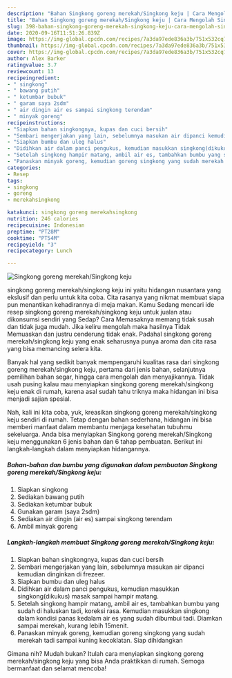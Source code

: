 ```yaml
---
description: "Bahan Singkong goreng merekah/Singkong keju | Cara Mengolah Singkong goreng merekah/Singkong keju Yang Lezat Sekali"
title: "Bahan Singkong goreng merekah/Singkong keju | Cara Mengolah Singkong goreng merekah/Singkong keju Yang Lezat Sekali"
slug: 398-bahan-singkong-goreng-merekah-singkong-keju-cara-mengolah-singkong-goreng-merekah-singkong-keju-yang-lezat-sekali
date: 2020-09-16T11:51:26.839Z
image: https://img-global.cpcdn.com/recipes/7a3da97ede836a3b/751x532cq70/singkong-goreng-merekahsingkong-keju-foto-resep-utama.jpg
thumbnail: https://img-global.cpcdn.com/recipes/7a3da97ede836a3b/751x532cq70/singkong-goreng-merekahsingkong-keju-foto-resep-utama.jpg
cover: https://img-global.cpcdn.com/recipes/7a3da97ede836a3b/751x532cq70/singkong-goreng-merekahsingkong-keju-foto-resep-utama.jpg
author: Alex Barker
ratingvalue: 3.7
reviewcount: 13
recipeingredient:
- " singkong"
- " bawang putih"
- " ketumbar bubuk"
- " garam saya 2sdm"
- " air dingin air es sampai singkong terendam"
- " minyak goreng"
recipeinstructions:
- "Siapkan bahan singkongnya, kupas dan cuci bersih"
- "Sembari mengerjakan yang lain, sebelumnya masukan air dipanci kemudian dinginkan di frezeer."
- "Siapkan bumbu dan uleg halus"
- "Didihkan air dalam panci pengukus, kemudian masukkan singkong(dikukus) masak sampai hampir matang."
- "Setelah singkong hampir matang, ambil air es, tambahkan bumbu yang sudah di haluskan tadi, koreksi rasa. Kemudian masukkan singkong dalam kondisi panas kedalam air es yang sudah dibumbui tadi. Diamkan sampai merekah, kurang lebih 15menit."
- "Panaskan minyak goreng, kemudian goreng singkong yang sudah merekah tadi sampai kuning kecoklatan. Siap dihidangkan"
categories:
- Resep
tags:
- singkong
- goreng
- merekahsingkong

katakunci: singkong goreng merekahsingkong 
nutrition: 246 calories
recipecuisine: Indonesian
preptime: "PT28M"
cooktime: "PT54M"
recipeyield: "3"
recipecategory: Lunch

---
```



![Singkong goreng merekah/Singkong keju](https://img-global.cpcdn.com/recipes/7a3da97ede836a3b/751x532cq70/singkong-goreng-merekahsingkong-keju-foto-resep-utama.jpg)


singkong goreng merekah/singkong keju ini yaitu hidangan nusantara yang ekslusif dan perlu untuk kita coba. Cita rasanya yang nikmat membuat siapa pun menantikan kehadirannya di meja makan.
Kamu Sedang mencari ide resep singkong goreng merekah/singkong keju untuk jualan atau dikonsumsi sendiri yang Sedap? Cara Memasaknya memang tidak susah dan tidak juga mudah. Jika keliru mengolah maka hasilnya Tidak Memuaskan dan justru cenderung tidak enak. Padahal singkong goreng merekah/singkong keju yang enak seharusnya punya aroma dan cita rasa yang bisa memancing selera kita.

Banyak hal yang sedikit banyak mempengaruhi kualitas rasa dari singkong goreng merekah/singkong keju, pertama dari jenis bahan, selanjutnya pemilihan bahan segar, hingga cara mengolah dan menyajikannya. Tidak usah pusing kalau mau menyiapkan singkong goreng merekah/singkong keju enak di rumah, karena asal sudah tahu triknya maka hidangan ini bisa menjadi sajian spesial.




Nah, kali ini kita coba, yuk, kreasikan singkong goreng merekah/singkong keju sendiri di rumah. Tetap dengan bahan sederhana, hidangan ini bisa memberi manfaat dalam membantu menjaga kesehatan tubuhmu sekeluarga. Anda bisa menyiapkan Singkong goreng merekah/Singkong keju menggunakan 6 jenis bahan dan 6 tahap pembuatan. Berikut ini langkah-langkah dalam menyiapkan hidangannya.

<!--inarticleads1-->

##### Bahan-bahan dan bumbu yang digunakan dalam pembuatan Singkong goreng merekah/Singkong keju:

1. Siapkan  singkong
1. Sediakan  bawang putih
1. Sediakan  ketumbar bubuk
1. Gunakan  garam (saya 2sdm)
1. Sediakan  air dingin (air es) sampai singkong terendam
1. Ambil  minyak goreng




<!--inarticleads2-->

##### Langkah-langkah membuat Singkong goreng merekah/Singkong keju:

1. Siapkan bahan singkongnya, kupas dan cuci bersih
1. Sembari mengerjakan yang lain, sebelumnya masukan air dipanci kemudian dinginkan di frezeer.
1. Siapkan bumbu dan uleg halus
1. Didihkan air dalam panci pengukus, kemudian masukkan singkong(dikukus) masak sampai hampir matang.
1. Setelah singkong hampir matang, ambil air es, tambahkan bumbu yang sudah di haluskan tadi, koreksi rasa. Kemudian masukkan singkong dalam kondisi panas kedalam air es yang sudah dibumbui tadi. Diamkan sampai merekah, kurang lebih 15menit.
1. Panaskan minyak goreng, kemudian goreng singkong yang sudah merekah tadi sampai kuning kecoklatan. Siap dihidangkan




Gimana nih? Mudah bukan? Itulah cara menyiapkan singkong goreng merekah/singkong keju yang bisa Anda praktikkan di rumah. Semoga bermanfaat dan selamat mencoba!
